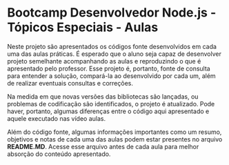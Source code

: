 # Bootcamp Desenvolvedor Node.js - Tópicos Especiais - Aulas
Neste projeto são apresentados os códigos fonte desenvolvidos em cada uma das aulas práticas. É esperado que o aluno seja capaz de desenvolver projeto semelhante acompanhando as aulas e reproduzindo o que é apresentado pelo professor. Esse projeto é, portanto, fonte de consulta para entender a solução, compará-la ao desenvolvido por cada um, além de realizar eventuais consultas e correções.

Na medida em que novas versões das bibliotecas são lançadas, ou problemas de codificação são identificados, o projeto é atualizado. Pode haver, portanto, algumas diferenças entre o código aqui apresentado e aquele executado nas vídeo aulas.

Além do código fonte, algumas informações importantes como um resumo, objetivos e notas de cada uma das aulas podem estar presentes no arquivo **README.MD**. Acesse esse arquivo antes de cada aula para melhor absorção do conteúdo apresentado.
